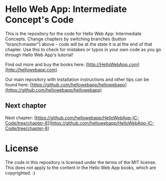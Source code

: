 Hello Web App: Intermediate Concept's Code
==========================================

This is the repository for the code for Hello Web App: Intermediate Concepts.
Change chapters by switching branches (button "branch:master") above - code will
be at the state it is at the end of that chapter. Use this to check for mistakes
or typos in your own code as you go through Hello Web App's tutorial!

Find out more and buy the books here:
[http://HelloWebApp.com](http://hellowebapp.com)

Our main repository with installation instructions and other tips can be found
here:
[https://github.com/hellowebapp/hellowebapp](https://github.com/hellowebapp/hellowebapp)

## Next chapter

Next chapter:
[https://github.com/hellowebapp/HelloWebApp-IC-Code/tree/chapter-8](https://github.com/hellowebapp/HelloWebApp-IC-Code/tree/chapter-8)

# License

The code in this repository is licensed under the terms of the MIT license. This
does not apply to the content in the Hello Web App books, which are copyrighted. :) 
